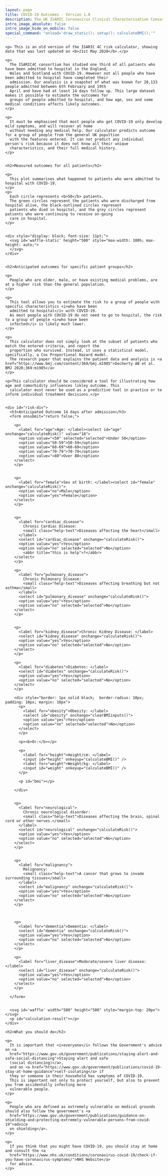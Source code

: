 ```yaml
---
layout: page
title: COVID-19 Outcomes - Version 1.0
description: The UK ISARIC Coronavirus Clinical Characterisation Consortium.
intro_image_absolute: false
intro_image_hide_on_mobile: false
special_command: "onload='draw_static(); setup(); calculateBMI();'"
---
```


<script src="https://d3js.org/d3.v5.min.js"></script>

<div class="wrapper">
  
  <section>

    <p> This is an old version of the ISARIC 4C risk calculator, showing data that was last updated on <b>21st May 2020</b>.</p>

    <p>
      The ISARIC4C consortium has studied one third of all patients who have been admitted to hospital in the England, 
      Wales and Scotland with COVID-19. However not all people who have been admitted to hospital have completed their
      admission. Our analysis is a snapshot of what was known for 20,133 people admitted between 6th February and 19th
      April and have had at least 14 days follow up. This large dataset makes it possible to estimate the outcomes for
      groups of people admitted to hospital, and how age, sex and some medical conditions affects likely outcomes.
    </p>

    <p>
      It must be emphasised that most people who get COVID-19 only develop mild symptoms, and will recover at home
      without needing any medical help. Our calculator predicts outcome for a group of people from the general UK popultion
      with the features entered. It can not predict any individual person's risk because it does not know all their unique
      characteristics, and their full medical history. 
    </p>


    <h2>Measured outcomes for all patients</h2>

    <p>
      This plot summarises what happened to patients who were admitted to hospital with COVID-19.
    </p>
    <p>
      Each circle represents <b>50</b> patients.
      The green circles represent the patients who were discharged from hospital alive, the black-outlined circles represent
      patients who died in hospital, and the grey circles represent patients who were continuing to receive on-going
      care in hospital.
    </p>


    <div style="display: block; font-size: 11pt;">
      <svg id='waffle-static' height="500" style="max-width: 100%; max-height: auto;">
      </svg>
    </div>


    <h2>Anticipated outcomes for specific patient groups</h2>

    <p>
      People who are older, male, or have existing medical problems, are at a higher risk than the general population.
    </p>

    <p>
      This tool allows you to estimate the risk to a group of people with specific characteristics <i>who have been
      admitted to hospital</i> with COVID-19.
      As most people with COVID-19 do not need to go to hospital, the risk to a group of people <i>who have been
      infected</i> is likely much lower.
    </p>

    <p>
      This calculator does not simply look at the subset of patients who match the entered criteria, and report the
      proportion who survived. Instead, it uses a statistical model, specifically, a Cox Proportional Hazard model.
      The research paper that explains the patient data and analysis is <a href="https://www.bmj.com/content/369/bmj.m1985">Docherty AB et al. BMJ 2020;369:m1985</a>  
    </p>

    <p>This calculator should be considered a tool for illustrating how age and comorbidity influences likley outcome. This 
      calculator must never be used as a predictive tool in practice or to inform individual treatment decisions.</p>


    <div id="risk-div">
      <h3>Anticipated Outcome 14 days after admission</h3>
      <form onsubmit="return false;">

        <p>
          <label for="age">Age: </label><select id="age" onchange="calculateRisk()" value="18">
          <option value="<50" selected="selected">Under 50</option>
          <option value="50-59">50-59</option>
          <option value="60-69">60-69</option>
          <option value="70-79">70-79</option>
          <option value=">80">Over 80</option>
        </select>
        </p>


        <p>
          <label for="female">Sex at birth: </label><select id="female" onchange="calculateRisk()">
          <option value="no">Male</option>
          <option value="yes">Female</option>
        </select>
        </p>


        <p>
          <label for="cardiac_disease">
            Chronic Cardiac Disease:
            <small class="help-text">Diseases affecting the heart</small>
          </label>
          <select id="cardiac_disease" onchange="calculateRisk()">
          <option value="yes">Yes</option>
          <option value="no" selected="selected">No</option>
            <abbr title="this is help">?</abbr>
        </select>
        </p>

        <p>
          <label for="pulmonary_disease">
            Chronic Pulmonary Disease: 
            <small class="help-text">Diseases affecting breathing but not asthma</small>
          </label>
          <select id="pulmonary_disease" onchange="calculateRisk()">
          <option value="yes">Yes</option>
          <option value="no" selected="selected">No</option>
        </select>
        </p>


        <p>
          <label for="kidney_disease">Chronic Kidney Disease: </label>
          <select id="kidney_disease" onchange="calculateRisk()">
          <option value="yes">Yes</option>
          <option value="no" selected="selected">No</option>
        </select>
        </p>

        <p>
          <label for="diabetes">Diabetes: </label>
          <select id="diabetes" onchange="calculateRisk()">
          <option value="yes">Yes</option>
          <option value="no" selected="selected">No</option>
        </select>
        </p>

        <div style="border: 1px solid black;  border-radius: 10px; padding: 10px; margin: 10px">
          <p>
            <label for="obesity">Obesity: </label>
            <select id="obesity" onchange="clearBMIinputs()">
            <option value="yes">Yes</option>
            <option value="no" selected="selected">No</option>
          </select>
          </p>

          <p><b>Or:</b></p>

          <p>
            <label for="height">Height/cm: </label>
            <input id="height" onkeyup="calculateBMI()" />
            <label for="weight">Weight/kg: </label>
            <input id="weight" onkeyup="calculateBMI()" />
          </p>

          <p id="bmi"></p>

        </div>


        <p>
          <label for="neurological">
            Chronic neurological disorder:
            <small class="help-text">Diseases affecting the brain, spinal cord or other nerves.</small>
          </label>
          <select id="neurological" onchange="calculateRisk()">
          <option value="yes">Yes</option>
          <option value="no" selected="selected">No</option>
        </select>
        </p>


        <p>
          <label for="malignancy">
            Malignancy:
            <small class="help-text">A cancer that grows to invade surrounding tissues</small>
          </label>
          <select id="malignancy" onchange="calculateRisk()">
          <option value="yes">Yes</option>
          <option value="no" selected="selected">No</option>
        </select>
        </p>



        <p>
          <label for="dementia">Dementia: </label>
          <select id="dementia" onchange="calculateRisk()">
          <option value="yes">Yes</option>
          <option value="no" selected="selected">No</option>
        </select>
        </p>

        <p>
          <label for="liver_disease">Moderate/severe liver disease: </label>
          <select id="liver_disease" onchange="calculateRisk()">
          <option value="yes">Yes</option>
          <option value="no" selected="selected">No</option>
        </select>
        </p>

      </form>


      <svg id='waffle' width="500" height="500" style="margin-top: 20px"></svg>
      <p id="calculation-result"></p>
    </div>

    <h2>What you should do</h2>

    <p>
      It is important that <i>everyone</i> follows the Government's advice on <a
      href="https://www.gov.uk/government/publications/staying-alert-and-safe-social-distancing">Staying alert and safe
      (social distancing)</a>,
      and on <a href="https://www.gov.uk/government/publications/covid-19-stay-at-home-guidance">self-isolating</a> if
      they or someone in their household has symptoms of COVID-19.
      This is important not only to protect yourself, but also to prevent you from accidentally infecting more
      vulnerable people.
    </p>

    <p>
      People who are defined as extremely vulnerable on medical grounds should also follow the government's <a
      href="https://www.gov.uk/government/publications/guidance-on-shielding-and-protecting-extremely-vulnerable-persons-from-covid-19">advice
      on shielding</a>.
    </p>

    <p>
      If you think that you might have COVID-19, you should stay at home and consult the <a
      href="https://www.nhs.uk/conditions/coronavirus-covid-19/check-if-you-have-coronavirus-symptoms/">NHS Website</a>
      for advice.
    </p>

  </section>
</div>


<style>
  form {
    display: table;
  }

  form > p {
    display: table-row;
  }

  form > select {
    margin-bottom: 10px;
  }

  label {
    display: table-cell;
  }

  input {
    display: table-cell;
  }

  b {
    font-weight: bold;
  }

  h2 {
    margin-top: 20px;
  }

  #risk-div {
    background: aliceblue;
    border-radius: 10px;
    padding: 10px;
    width: min-content;
    max-width: 100%;
    margin: 0 auto;
  }

  .help-text {
    color: #6c757d !important;
    display: block;
    margin-top: .25rem;
    font-size: 80%;
    font-weight: 400;

    margin-top: -5px;
    margin-bottom: 10px;
  }

</style>

<script>

  const age_coefficients = {'<50': 1, '50-59': 2.63, '60-69': 4.99, '70-79': 8.51, '>80': 11.09};
  const binary_risks = {
    female: 0.81,
    cardiac_disease: 1.16,
    pulmonary_disease: 1.17,
    kidney_disease: 1.28,
    diabetes: 1.06,
    obesity: 1.33,
    neurological: 1.17,
    dementia: 1.40,
    malignancy: 1.13,
    liver_disease: 1.51
  };

  const numRows = 10, numColumns = 10;

  function setup() {

    const margin = {top: 10, right: 0, bottom: 10, left: 115};
    const width = 305 - margin.left - margin.right,
      height = 300 - margin.top - margin.bottom;


    const x = d3.scaleLinear().domain([0, numColumns]).range([0, width]);
    const y = d3.scaleLinear().domain([0, numRows]).range([0, height]);
    const radius = 7;

    const svg = d3.select("#waffle")
      .attr("width", width + margin.left + margin.right)
      .attr("height", height + margin.top + margin.bottom)
      .append("g")
      .attr("transform", "translate(" + margin.left + "," + margin.top + ")");


    const data = d3.range(0, numRows * numColumns)
      .map(i => {
        const column = i % numColumns;
        return {column: column, row: Math.floor(i / numColumns), i: i};
      });

    console.log(data)

    svg.selectAll('circle')
      .data(data)
      .enter()
      .append('circle')
      .attr('cx', d => x(d.column))
      .attr('cy', d => y(d.row))
      .attr('r', radius)
      .append('title').text((d, i) => i);

    svg
      .append('text')
      .attr('x', -margin.left)
      .attr('y', y(1) - 20)
      .text('Anticipated to')
      .style('fill', 'darkgreen')
      .style('font-weight', 'bold')

    svg
      .append('text')
      .attr('x', -margin.left)
      .attr('y', y(1))
      .text('still be alive')
      .style('fill', 'darkgreen')
      .style('font-weight', 'bold')

    svg
      .append('text')
      .attr('x', -margin.left)
      .attr('y', y(numRows - 2) - 20)
      .text('Anticipated to')
      .style('fill', 'black')
      .style('font-weight', 'bold')

    svg
      .append('text')
      .attr('x', -margin.left)
      .attr('y', y(numRows - 2))
      .text('have not')
      .style('fill', 'black')
      .style('font-weight', 'bold')

    svg
      .append('text')
      .attr('x', -margin.left)
      .attr('y', y(numRows - 2) + 20)
      .text('survived')
      .style('fill', 'black')
      .style('font-weight', 'bold')

    calculateRisk();
  }

  function calculateRisk() {

    const baseline_cumulative_hazard = 0.0282264496;

    // handle_age
    let overall_hazard_ratio = age_coefficients[document.getElementById('age').value]

    Object.keys(binary_risks).forEach(risk_factor => {
      if (document.getElementById(risk_factor).value === 'yes') {
        overall_hazard_ratio *= binary_risks[risk_factor];
      }
    });

    const survive = Math.exp(-baseline_cumulative_hazard) ** overall_hazard_ratio;

    const rounded_percentage = Math.ceil(survive * 100) / 1;
    document.getElementById("calculation-result").innerHTML = `Out of <b>100</b> people matching the criteria above admitted to hospital with COVID-19, <b>${rounded_percentage}</b> would be anticipated to still be alive 14 days later.`;

    d3.select("#waffle")
      .selectAll('circle')
      .style('stroke', d => (d.i < survive * numRows * numColumns) ? 'darkgreen' : 'black')
      .style('fill', d => (d.i < survive * numRows * numColumns) ? 'darkgreen' : 'none');
  }

  function calculateBMI(){
    const weight_kg = +document.getElementById("weight").value;
    const height_m = +document.getElementById("height").value / 100;
    const bmi = weight_kg / (height_m**2);

    if (!isNaN(bmi)){
      document.getElementById('obesity').value = (bmi > 30) ? 'yes' : 'no';
      document.getElementById('bmi').innerText = `Calculated BMI is ${Math.round(bmi * 1)}. A value over 30 might be physician defined obesity.`;
      calculateRisk();
    }
  }

  function clearBMIinputs(){
    document.getElementById('height').value = '';
    document.getElementById('weight').value = '';
    document.getElementById('bmi').innerText = "";
    calculateRisk();
  }
</script>

<script>


  function draw_static() {
    const numColumns = 10;

    const margin = {top: 0, right: 100, bottom: 10, left: 100};
    const width = 850 - margin.left - margin.right,
      height = 1000 - margin.top - margin.bottom;

    const patientsPerCircle = 50;
    const subplotWidth = 220, subplotPadding = 30;
    const circleRadius = 7;

    const x = d3.scaleLinear().domain([0, numColumns]).range([0, subplotWidth]);

    const y = i => circleRadius * 3 * i;

    const svg = d3.select("#waffle-static")
      .attr('viewBox', `0 0 ${width + margin.left + margin.right} ${height + margin.top + margin.bottom}`)
      .append("g")
      .attr("transform", "translate(" + margin.left + "," + margin.top + ")");


    const data = [
      {'group': 'All admitted patients', outcomes: {'Died': 5165, 'Ongoing care': 6769, 'Discharged alive': 8199}},
      {'group': 'Patients admitted to ICU/HDU', outcomes: {'Died': 958, 'Ongoing care': 1217, 'Discharged alive': 826}},
      {'group': 'Patients receiving invasive ventilation', outcomes: {'Died': 618, 'Ongoing care': 764, 'Discharged alive': 276}
      }
    ];

    const subplots = svg.selectAll('g')
      .data(data)
      .enter()
      .append('g')
      .attr('transform', (d, i) => `translate(${i * (subplotWidth + subplotPadding)}, 0)`)
      .attr('id', (d, i) => `group-${i}`);

    data.forEach((d, group_num) => {
      const g = d3.select(`#group-${group_num}`).append('g').attr('transform', 'translate(0, 50)');

      const numCircles = Math.ceil((d.outcomes['Died'] + d.outcomes['Ongoing care'] + d.outcomes['Discharged alive']) / patientsPerCircle);
      const circleData = d3.range(0, numCircles)
        .map(i => {
          const numRows = Math.ceil(numCircles / numColumns)
          const column = i % numColumns;
          return {column: column, row: Math.floor(i / numColumns), i: i};
        });

      console.log((d.outcomes['Died'] + d.outcomes['Ongoing care'] + d.outcomes['Discharged alive']))

      g.selectAll('circles')
        .data(circleData)
        .enter()
        .append('circle')
        .attr('cx', d => x(d.column))
        .attr('cy', d => y(d.row))
        .attr('r', circleRadius)
        .style('fill', (_, i) => {
          if (i * patientsPerCircle < d.outcomes['Discharged alive']) {
            return 'darkgreen'
          } else if (i * patientsPerCircle < d.outcomes['Discharged alive'] + d.outcomes['Ongoing care']) {
            return 'grey';
          } else {
            return 'none'
          }
        })
        .style('stroke', (_, i) => {
          if (i * patientsPerCircle < d.outcomes['Discharged alive']) {
            return 'darkgreen'
          } else if (i * patientsPerCircle < d.outcomes['Discharged alive'] + d.outcomes['Ongoing care']) {
            return 'grey';
          } else {
            return 'black'
          }
        })

    });

    // title on top
    subplots.append('text')
      .text(d => d.group)
      .attr('text-anchor', 'middle')
      .attr('x', subplotWidth / 2)
      .attr('y', 20)
      .style('font-weight', 'bold');


    // counts on bottom
    subplots.append('text')
      .text(d => `${d.outcomes['Discharged alive']}  Discharged alive`)
      .attr('text-anchor', 'start')
      .attr('x', 0)
      .attr('y', 950)
      .style('font-weight', 'bold');

    subplots.append('text')
      .text(d => `${d.outcomes['Ongoing care']}  Receiving ongoing care`)
      .attr('text-anchor', 'start')
      .attr('x', 0)
      .attr('y', 970)
      .style('font-weight', 'bold');

  subplots.append('text')
    .text(d => `${d.outcomes.Died}  Did not survive`)
    .attr('text-anchor', 'start')
    .attr('x', 0)
    .attr('y', 990)
    .style('font-weight', 'bold');



    // labels on left
    svg
      .append('text')
      .attr('x', -margin.left)
      .attr('y', y(10))
      .text('Survived')
      .style('fill', 'darkgreen')
      .style('font-weight', 'bold')

    svg
      .append('text')
      .attr('x', -margin.left)
      .attr('y', y(24))
      .text('Receiving')
      .style('fill', 'black')
      .style('font-weight', 'bold');

    svg
      .append('text')
      .attr('x', -margin.left)
      .attr('y', y(25))
      .text('ongoing')
      .style('fill', 'black')
      .style('font-weight', 'bold');

    svg
      .append('text')
      .attr('x', -margin.left)
      .attr('y', y(26))
      .text('care')
      .style('fill', 'black')
      .style('font-weight', 'bold');


    svg
      .append('text')
      .attr('x', -margin.left)
      .attr('y', y(37))
      .text('Did not')
      .style('fill', 'black')
      .style('font-weight', 'bold');

    svg
      .append('text')
      .attr('x', -margin.left)
      .attr('y', y(38))
      .text('survive')
      .style('fill', 'black')
      .style('font-weight', 'bold');


  }
</script>




